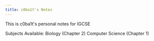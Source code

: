 ```yaml
---
title: c0ba1t's Notes
---
```


This is c0ba1t's personal notes for IGCSE

Subjects Available:
Biology (Chapter 2)
Computer Science (Chapter 1)
